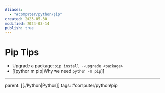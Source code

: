 ```yaml
---
Aliases:
  - "#computer/python/pip"
created: 2023-05-30
modified: 2024-03-14
publish: true
---
```


# Pip Tips
- Upgrade a package: `pip install --upgrade <package>`
- [[python m pip|Why we need `python -m pip`]]

---
parent: [[./Python|Python]]
tags: #computer/python/pip